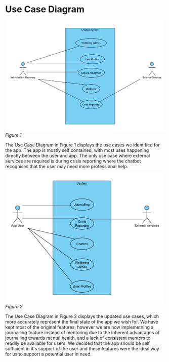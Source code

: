 # Use Case Diagram

![Default Use Case](reqs_specs_assets/UseCaseDiagram.png)
*Figure 1*

The Use Case Diagram in Figure 1 displays the use cases we identified for the app. The app is mostly self contained, with most uses happening directly between the user and app. The only use case where  external services are required is during crisis reporting where the chatbot recognises that the user may need more professional help. 


![Updated Use Case](reqs_specs_assets/updatedUseCase.png)
*Figure 2*

The Use Case Diagram in Figure 2 displays the updated use cases, which more accurately represent the final state of the app we wish for. We have kept most of the original features, however we are now implemetning a journalling feature instead of mentoring due to the inherent advantages of journalling towards mental health, and a lack of consistent mentors to readily be available for users. We decided that the app should be self sufficient in it's support of the user and these features were the ideal way for us to support a potential user in need.